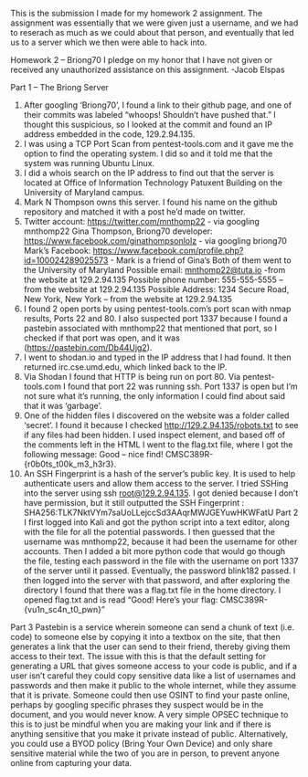 This is the submission I made for my homework 2 assignment. The assignment was essentially that we were given just a username, and we had to reserach as much as we could about that person, and eventually that led us to a server which we then were able to hack into.

Homework 2 – Briong70
I pledge on my honor that I have not given or received any unauthorized assistance on this assignment. -Jacob Elspas

Part 1 – The Briong Server
1)	After googling ‘Briong70’, I found a link to their github page, and one of their commits was labeled “whoops! Shouldn’t have pushed that.” I thought this suspicious, so I looked at the commit and found an IP address embedded in the code, 129.2.94.135.
2)	 I was using a TCP Port Scan from pentest-tools.com and it gave me the option to find the operating system. I did so and it told me that the system was running Ubuntu Linux.
3)	I did a whois search on the IP address to find out that the server is located at Office of Information Technology Patuxent Building on the University of Maryland campus.
4)	Mark N Thompson owns this server. I found his name on the github repository and matched it with a post he’d made on twitter.
5)	Twitter account: https://twitter.com/mnthomp22 - via googling mnthomp22
Gina Thompson, Briong70 developer: https://www.facebook.com/ginathompsonlolz - via googling briong70
Mark’s Facebook: https://www.facebook.com/profile.php?id=100024289025573	 - Mark is a friend of Gina’s
Both of them went to the University of Maryland
Possible email: mnthomp22@tuta.io -from the website at 129.2.94.135
Possible phone number: 555-555-5555 – from the website at 129.2.94.135
Possible Address: 1234 Secure Road, New York, New York – from the website at 129.2.94.135
6)	I found 2 open ports by using pentest-tools.com’s port scan with nmap results, Ports 22 and 80. I also suspected port 1337 because I found a pastebin associated with mnthomp22 that mentioned that port, so I checked if that port was open, and it was (https://pastebin.com/Db44Ujg2). 
7)	 I went to shodan.io and typed in the IP address that I had found. It then returned irc.cse.umd.edu, which linked back to the IP. 
8)	 Via Shodan I found that HTTP is being run on port 80. Via pentest-tools.com I found that port 22 was running ssh. Port 1337 is open but I’m not sure what it’s running, the only information I could find about said that it was ‘garbage’.
9)	One of the hidden files I discovered on the website was a folder called ‘secret’. I found it because I checked http://129.2.94.135/robots.txt to see if any files had been hidden. 
I used inspect element, and based off of the comments left in the HTML I went to the flag.txt file, where I got the following message: Good – nice find! CMSC389R-{r0b0ts_t00k_m3_h3r3}.
10)	An SSH Fingerprint is a hash of the server’s public key. It is used to help authenticate users and allow them access to the server.  I tried SSHing into the server using ssh root@129.2.94.135. I got denied because I don’t have permission, but it still outputted the SSH Fingerprint : SHA256:TLK7NktVYm7saUoLLejccSd3AAqrMWJGEYuwHKWFatU
Part 2
I first logged into Kali and got the python script into a text editor, along with the file for all the potential passwords. I then guessed that the username was mnthomp22, because it had been the username for other accounts. Then I added a bit more python code that would go though the file, testing each password in the file with the username on port 1337 of the server until it passed. 
Eventually, the password blink182 passed. I then logged into the server with that password, and after exploring the directory I found that there was a flag.txt file in the home directory. I opened flag.txt and is read “Good! Here’s your flag: CMSC389R-{vu1n_sc4n_t0_pwn}”
 
 

Part 3
Pastebin is a service wherein someone can send a chunk of text (i.e. code) to someone else by copying it into a textbox on the site, that then generates a link that the user can send to their friend, thereby giving them access to their text. The issue with this is that the default setting for generating a URL that gives someone access to your code is public, and if a user isn’t careful they could copy sensitive data like a list of usernames and passwords and then make it public to the whole internet, while they assume that it is private. Someone could then use OSINT to find your paste online, perhaps by googling specific phrases they suspect would be in the document, and you would never know. 
A very simple OPSEC technique to this is to just be mindful when you are making your link and if there is anything sensitive that you make it private instead of public. Alternatively, you could use a BYOD policy (Bring Your Own Device) and only share sensitive material while the two of you are in person, to prevent anyone online from capturing your data. 
